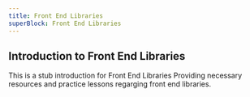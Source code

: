 ```yaml
---
title: Front End Libraries
superBlock: Front End Libraries
---
```

## Introduction to Front End Libraries

This is a stub introduction for Front End Libraries
Providing necessary resources and practice lessons regarging front end libraries.
